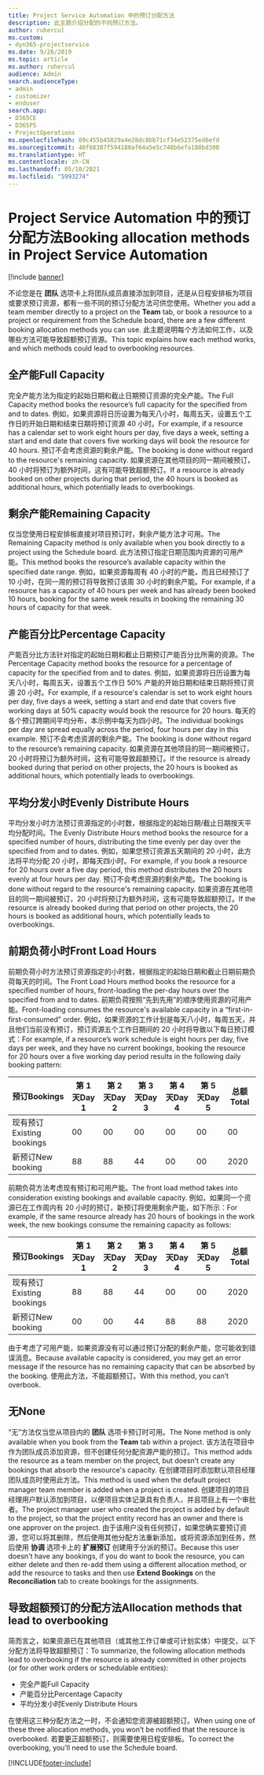 ```yaml
---
title: Project Service Automation 中的预订分配方法
description: 此主题介绍分配的不同预订方法。
author: ruhercul
ms.custom:
- dyn365-projectservice
ms.date: 9/26/2019
ms.topic: article
ms.author: ruhercul
audience: Admin
search.audienceType:
- admin
- customizer
- enduser
search.app:
- D365CE
- D365PS
- ProjectOperations
ms.openlocfilehash: 89c455b45829a4e28dc8bb71cf34e52375ed6efd
ms.sourcegitcommit: 40f68387f594180af64a5e5c748b6efa188bd300
ms.translationtype: HT
ms.contentlocale: zh-CN
ms.lasthandoff: 05/10/2021
ms.locfileid: "5993274"
---
```

# <a name="booking-allocation-methods-in-project-service-automation"></a><span data-ttu-id="16afc-103">Project Service Automation 中的预订分配方法</span><span class="sxs-lookup"><span data-stu-id="16afc-103">Booking allocation methods in Project Service Automation</span></span>

[!include [banner](../includes/psa-now-project-operations.md)]

<span data-ttu-id="16afc-104">不论您是在 **团队** 选项卡上将团队成员直接添加到项目，还是从日程安排板为项目或要求预订资源，都有一些不同的预订分配方法可供您使用。</span><span class="sxs-lookup"><span data-stu-id="16afc-104">Whether you add a team member directly to a project on the **Team** tab, or book a resource to a project or requirement from the Schedule board, there are a few different booking allocation methods you can use.</span></span> <span data-ttu-id="16afc-105">此主题说明每个方法如何工作，以及哪些方法可能导致超额预订资源。</span><span class="sxs-lookup"><span data-stu-id="16afc-105">This topic explains how each method works, and which methods could lead to overbooking resources.</span></span>

## <a name="full-capacity"></a><span data-ttu-id="16afc-106">全产能</span><span class="sxs-lookup"><span data-stu-id="16afc-106">Full Capacity</span></span> 
<span data-ttu-id="16afc-107">完全产能方法为指定的起始日期和截止日期预订资源的完全产能。</span><span class="sxs-lookup"><span data-stu-id="16afc-107">The Full Capacity method books the resource’s full capacity for the specified from and to dates.</span></span> <span data-ttu-id="16afc-108">例如，如果资源将日历设置为每天八小时，每周五天，设置五个工作日的开始日期和结束日期将预订资源 40 小时。</span><span class="sxs-lookup"><span data-stu-id="16afc-108">For example, if a resource has a calendar set to work eight hours per day, five days a week, setting a start and end date that covers five working days will book the resource for 40 hours.</span></span> <span data-ttu-id="16afc-109">预订不会考虑资源的剩余产能。</span><span class="sxs-lookup"><span data-stu-id="16afc-109">The booking is done without regard to the resource's remaining capacity.</span></span> <span data-ttu-id="16afc-110">如果资源在其他项目的同一期间被预订，40 小时将预订为额外时间，这有可能导致超额预订。</span><span class="sxs-lookup"><span data-stu-id="16afc-110">If a resource is already booked on other projects during that period, the 40 hours is booked as additional hours, which potentially leads to overbookings.</span></span>

## <a name="remaining-capacity"></a><span data-ttu-id="16afc-111">剩余产能</span><span class="sxs-lookup"><span data-stu-id="16afc-111">Remaining Capacity</span></span>
<span data-ttu-id="16afc-112">仅当您使用日程安排板直接对项目预订时，剩余产能方法才可用。</span><span class="sxs-lookup"><span data-stu-id="16afc-112">The Remaining Capacity method is only available when you book directly to a project using the Schedule board.</span></span> <span data-ttu-id="16afc-113">此方法预订指定日期范围内资源的可用产能。</span><span class="sxs-lookup"><span data-stu-id="16afc-113">This method books the resource’s available capacity within the specified date range.</span></span> <span data-ttu-id="16afc-114">例如，如果资源每周有 40 小时的产能，而且已经预订了 10 小时，在同一周的预订将导致预订该周 30 小时的剩余产能。</span><span class="sxs-lookup"><span data-stu-id="16afc-114">For example, if a resource has a capacity of 40 hours per week and has already been booked 10 hours, booking for the same week results in booking the remaining 30 hours of capacity for that week.</span></span>

## <a name="percentage-capacity"></a><span data-ttu-id="16afc-115">产能百分比</span><span class="sxs-lookup"><span data-stu-id="16afc-115">Percentage Capacity</span></span>
<span data-ttu-id="16afc-116">产能百分比方法针对指定的起始日期和截止日期预订产能百分比所需的资源。</span><span class="sxs-lookup"><span data-stu-id="16afc-116">The Percentage Capacity method books the resource for a percentage of capacity for the specified from and to dates.</span></span> <span data-ttu-id="16afc-117">例如，如果资源将日历设置为每天八小时，每周五天，设置五个工作日 50% 产能的开始日期和结束日期将预订资源 20 小时。</span><span class="sxs-lookup"><span data-stu-id="16afc-117">For example, if a resource's calendar is set to work eight hours per day, five days a week, setting a start and end date that covers five working days at 50% capacity would book the resource for 20 hours.</span></span> <span data-ttu-id="16afc-118">每天的各个预订跨期间平均分布，本示例中每天为四小时。</span><span class="sxs-lookup"><span data-stu-id="16afc-118">The individual bookings per day are spread equally across the period, four hours per day in this example.</span></span> <span data-ttu-id="16afc-119">预订不会考虑资源的剩余产能。</span><span class="sxs-lookup"><span data-stu-id="16afc-119">The booking is done without regard to the resource’s remaining capacity.</span></span> <span data-ttu-id="16afc-120">如果资源在其他项目的同一期间被预订，20 小时将预订为额外时间，这有可能导致超额预订。</span><span class="sxs-lookup"><span data-stu-id="16afc-120">If the resource is already booked during that period on other projects, the 20 hours is booked as additional hours, which potentially leads to overbookings.</span></span>

## <a name="evenly-distribute-hours"></a><span data-ttu-id="16afc-121">平均分发小时</span><span class="sxs-lookup"><span data-stu-id="16afc-121">Evenly Distribute Hours</span></span>
<span data-ttu-id="16afc-122">平均分发小时方法预订资源指定的小时数，根据指定的起始日期/截止日期按天平均分配时间。</span><span class="sxs-lookup"><span data-stu-id="16afc-122">The Evenly Distribute Hours method books the resource for a specified number of hours, distributing the time evenly per day over the specified from and to dates.</span></span> <span data-ttu-id="16afc-123">例如，如果您预订资源五天期间的 20 小时，此方法将平均分配 20 小时，即每天四小时。</span><span class="sxs-lookup"><span data-stu-id="16afc-123">For example, if you book a resource for 20 hours over a five day period, this method distributes the 20 hours evenly at four hours per day.</span></span> <span data-ttu-id="16afc-124">预订不会考虑资源的剩余产能。</span><span class="sxs-lookup"><span data-stu-id="16afc-124">The booking is done without regard to the resource's remaining capacity.</span></span> <span data-ttu-id="16afc-125">如果资源在其他项目的同一期间被预订，20 小时将预订为额外时间，这有可能导致超额预订。</span><span class="sxs-lookup"><span data-stu-id="16afc-125">If the resource is already booked during that period on other projects, the 20 hours is booked as additional hours, which potentially leads to overbookings.</span></span>

## <a name="front-load-hours"></a><span data-ttu-id="16afc-126">前期负荷小时</span><span class="sxs-lookup"><span data-stu-id="16afc-126">Front Load Hours</span></span>
<span data-ttu-id="16afc-127">前期负荷小时方法预订资源指定的小时数，根据指定的起始日期和截止日期前期负荷每天的时间。</span><span class="sxs-lookup"><span data-stu-id="16afc-127">The Front Load Hours method books the resource for a specified number of hours, front-loading the per-day hours over the specified from and to dates.</span></span> <span data-ttu-id="16afc-128">前期负荷按照“先到先用”的顺序使用资源的可用产能。</span><span class="sxs-lookup"><span data-stu-id="16afc-128">Front-loading consumes the resource's available capacity in a “first-in-first-consumed” order.</span></span> <span data-ttu-id="16afc-129">例如，如果资源的工作计划是每天八小时，每周五天，并且他们当前没有预订，预订资源五个工作日期间的 20 小时将导致以下每日预订模式：</span><span class="sxs-lookup"><span data-stu-id="16afc-129">For example, if a resource’s work schedule is eight hours per day, five days per week, and they have no current bookings, booking the resource for 20 hours over a five working day period results in the following daily booking pattern:</span></span> 

|         <span data-ttu-id="16afc-130">预订</span><span class="sxs-lookup"><span data-stu-id="16afc-130">Bookings</span></span>          |    <span data-ttu-id="16afc-131">第 1 天</span><span class="sxs-lookup"><span data-stu-id="16afc-131">Day 1</span></span>    |    <span data-ttu-id="16afc-132">第 2 天</span><span class="sxs-lookup"><span data-stu-id="16afc-132">Day 2</span></span>    |    <span data-ttu-id="16afc-133">第 3 天</span><span class="sxs-lookup"><span data-stu-id="16afc-133">Day 3</span></span>    |    <span data-ttu-id="16afc-134">第 4 天</span><span class="sxs-lookup"><span data-stu-id="16afc-134">Day 4</span></span>    |    <span data-ttu-id="16afc-135">第 5 天</span><span class="sxs-lookup"><span data-stu-id="16afc-135">Day 5</span></span>    |    <span data-ttu-id="16afc-136">总额</span><span class="sxs-lookup"><span data-stu-id="16afc-136">Total</span></span>    |
|---------------------------|-------------|-------------|-------------|-------------|-------------|-------------|
|    <span data-ttu-id="16afc-137">现有预订</span><span class="sxs-lookup"><span data-stu-id="16afc-137">Existing   bookings</span></span>    |    <span data-ttu-id="16afc-138">0</span><span class="sxs-lookup"><span data-stu-id="16afc-138">0</span></span>        |    <span data-ttu-id="16afc-139">0</span><span class="sxs-lookup"><span data-stu-id="16afc-139">0</span></span>        |    <span data-ttu-id="16afc-140">0</span><span class="sxs-lookup"><span data-stu-id="16afc-140">0</span></span>        |    <span data-ttu-id="16afc-141">0</span><span class="sxs-lookup"><span data-stu-id="16afc-141">0</span></span>        |    <span data-ttu-id="16afc-142">0</span><span class="sxs-lookup"><span data-stu-id="16afc-142">0</span></span>        |    <span data-ttu-id="16afc-143">0</span><span class="sxs-lookup"><span data-stu-id="16afc-143">0</span></span>        |
|    <span data-ttu-id="16afc-144">新预订</span><span class="sxs-lookup"><span data-stu-id="16afc-144">New   booking</span></span>          |    <span data-ttu-id="16afc-145">8</span><span class="sxs-lookup"><span data-stu-id="16afc-145">8</span></span>        |    <span data-ttu-id="16afc-146">8</span><span class="sxs-lookup"><span data-stu-id="16afc-146">8</span></span>        |    <span data-ttu-id="16afc-147">4</span><span class="sxs-lookup"><span data-stu-id="16afc-147">4</span></span>        |    <span data-ttu-id="16afc-148">0</span><span class="sxs-lookup"><span data-stu-id="16afc-148">0</span></span>        |    <span data-ttu-id="16afc-149">0</span><span class="sxs-lookup"><span data-stu-id="16afc-149">0</span></span>        |    <span data-ttu-id="16afc-150">20</span><span class="sxs-lookup"><span data-stu-id="16afc-150">20</span></span>       |

<span data-ttu-id="16afc-151">前期负荷方法考虑现有预订和可用产能。</span><span class="sxs-lookup"><span data-stu-id="16afc-151">The front load method takes into consideration existing bookings and available capacity.</span></span> <span data-ttu-id="16afc-152">例如，如果同一个资源已在工作周内有 20 小时的预订，新预订将使用剩余产能，如下所示：</span><span class="sxs-lookup"><span data-stu-id="16afc-152">For example, if the same resource already has 20 hours of bookings in the work week, the new bookings consume the remaining capacity as follows:</span></span>

|   <span data-ttu-id="16afc-153">预订</span><span class="sxs-lookup"><span data-stu-id="16afc-153">Bookings</span></span>          | <span data-ttu-id="16afc-154">第 1 天</span><span class="sxs-lookup"><span data-stu-id="16afc-154">Day 1</span></span> | <span data-ttu-id="16afc-155">第 2 天</span><span class="sxs-lookup"><span data-stu-id="16afc-155">Day 2</span></span> | <span data-ttu-id="16afc-156">第 3 天</span><span class="sxs-lookup"><span data-stu-id="16afc-156">Day 3</span></span> | <span data-ttu-id="16afc-157">第 4 天</span><span class="sxs-lookup"><span data-stu-id="16afc-157">Day 4</span></span> | <span data-ttu-id="16afc-158">第 5 天</span><span class="sxs-lookup"><span data-stu-id="16afc-158">Day 5</span></span> | <span data-ttu-id="16afc-159">总额</span><span class="sxs-lookup"><span data-stu-id="16afc-159">Total</span></span> |
|---------------------|-------|-------|-------|-------|-------|-------|
| <span data-ttu-id="16afc-160">现有预订</span><span class="sxs-lookup"><span data-stu-id="16afc-160">Existing   bookings</span></span> | <span data-ttu-id="16afc-161">8</span><span class="sxs-lookup"><span data-stu-id="16afc-161">8</span></span>     | <span data-ttu-id="16afc-162">8</span><span class="sxs-lookup"><span data-stu-id="16afc-162">8</span></span>     | <span data-ttu-id="16afc-163">4</span><span class="sxs-lookup"><span data-stu-id="16afc-163">4</span></span>     | <span data-ttu-id="16afc-164">0</span><span class="sxs-lookup"><span data-stu-id="16afc-164">0</span></span>     | <span data-ttu-id="16afc-165">0</span><span class="sxs-lookup"><span data-stu-id="16afc-165">0</span></span>     | <span data-ttu-id="16afc-166">20</span><span class="sxs-lookup"><span data-stu-id="16afc-166">20</span></span>    |
| <span data-ttu-id="16afc-167">新预订</span><span class="sxs-lookup"><span data-stu-id="16afc-167">New   booking</span></span>       | <span data-ttu-id="16afc-168">0</span><span class="sxs-lookup"><span data-stu-id="16afc-168">0</span></span>     | <span data-ttu-id="16afc-169">0</span><span class="sxs-lookup"><span data-stu-id="16afc-169">0</span></span>     | <span data-ttu-id="16afc-170">4</span><span class="sxs-lookup"><span data-stu-id="16afc-170">4</span></span>     | <span data-ttu-id="16afc-171">8</span><span class="sxs-lookup"><span data-stu-id="16afc-171">8</span></span>     | <span data-ttu-id="16afc-172">8</span><span class="sxs-lookup"><span data-stu-id="16afc-172">8</span></span>     | <span data-ttu-id="16afc-173">20</span><span class="sxs-lookup"><span data-stu-id="16afc-173">20</span></span>    |

<span data-ttu-id="16afc-174">由于考虑了可用产能，如果资源没有可以通过预订分配的剩余产能，您可能收到错误消息。</span><span class="sxs-lookup"><span data-stu-id="16afc-174">Because available capacity is considered, you may get an error message if the resource has no remaining capacity that can be absorbed by the booking.</span></span> <span data-ttu-id="16afc-175">使用此方法，不能超额预订。</span><span class="sxs-lookup"><span data-stu-id="16afc-175">With this method, you can’t overbook.</span></span>

## <a name="none"></a><span data-ttu-id="16afc-176">无</span><span class="sxs-lookup"><span data-stu-id="16afc-176">None</span></span>
<span data-ttu-id="16afc-177">“无”方法仅当您从项目内的 **团队** 选项卡预订时可用。</span><span class="sxs-lookup"><span data-stu-id="16afc-177">The None method is only available when you book from the **Team** tab within a project.</span></span> <span data-ttu-id="16afc-178">该方法在项目中作为团队成员添加资源，但不创建任何分配资源产能的预订。</span><span class="sxs-lookup"><span data-stu-id="16afc-178">This method adds the resource as a team member on the project, but doesn’t create any bookings that absorb the resource's capacity.</span></span> <span data-ttu-id="16afc-179">在创建项目时添加默认项目经理团队成员时使用此方法。</span><span class="sxs-lookup"><span data-stu-id="16afc-179">This method is used when the default project manager team member is added when a project is created.</span></span> <span data-ttu-id="16afc-180">创建项目的项目经理用户默认添加到项目，以便项目实体记录具有负责人，并且项目上有一个审批者。</span><span class="sxs-lookup"><span data-stu-id="16afc-180">The project manager user who created the project is added by default to the project, so that the project entity record has an owner and there is one approver on the project.</span></span> <span data-ttu-id="16afc-181">由于该用户没有任何预订，如果您确实要预订资源，您可以将其删除，然后使用其他分配方法重新添加，或将资源添加到任务，然后使用 **协调** 选项卡上的 **扩展预订** 创建用于分派的预订。</span><span class="sxs-lookup"><span data-stu-id="16afc-181">Because this user doesn't have any bookings, if you do want to book the resource, you can either delete and then re-add them using a different allocation method, or add the resource to tasks and then use **Extend Bookings** on the **Reconciliation** tab to create bookings for the assignments.</span></span>

## <a name="allocation-methods-that-lead-to-overbooking"></a><span data-ttu-id="16afc-182">导致超额预订的分配方法</span><span class="sxs-lookup"><span data-stu-id="16afc-182">Allocation methods that lead to overbooking</span></span>
<span data-ttu-id="16afc-183">简而言之，如果资源已在其他项目（或其他工作订单或可计划实体）中提交，以下分配方法将导致超额预订：</span><span class="sxs-lookup"><span data-stu-id="16afc-183">To summarize, the following allocation methods lead to overbooking if the resource is already committed in other projects (or for other work orders or schedulable entities):</span></span>

- <span data-ttu-id="16afc-184">完全产能</span><span class="sxs-lookup"><span data-stu-id="16afc-184">Full Capacity</span></span>
- <span data-ttu-id="16afc-185">产能百分比</span><span class="sxs-lookup"><span data-stu-id="16afc-185">Percentage Capacity</span></span>
- <span data-ttu-id="16afc-186">平均分发小时</span><span class="sxs-lookup"><span data-stu-id="16afc-186">Evenly Distribute Hours</span></span>

<span data-ttu-id="16afc-187">在使用这三种分配方法之一时，不会通知您资源被超额预订。</span><span class="sxs-lookup"><span data-stu-id="16afc-187">When using one of these three allocation methods, you won’t be notified that the resource is overbooked.</span></span> <span data-ttu-id="16afc-188">若要更正超额预订，则需要使用日程安排板。</span><span class="sxs-lookup"><span data-stu-id="16afc-188">To correct the overbooking, you’ll need to use the Schedule board.</span></span>


[!INCLUDE[footer-include](../includes/footer-banner.md)]